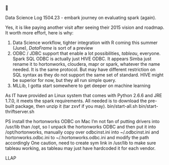 🖖

Data Science Log 1504.23 - embark journey on evaluating spark (again).

Yes, it is like paying another visit after seeing their 2015 vision and roadmap. It worth more effort, here is why:

1. Data Science workflow, tighter integration with R coming this summer (June), *DataFrame* is sort of a preview
2. ODBC / JDBC support that enable a lot possibilities, *tableau*, everyone. Spark SQL ODBC is actually just HIVE ODBC. It appears Simba just rename it to hortonworks, cloudera, mapr or spark, whatever the name needed. It is the same protocol. But may have different restriction on SQL syntax as they do not support the same set of standard. HIVE might be superior for now, but they all run simple query.
3. MLLib, I gotta start somewhere to get deeper on machine learning

As IT have provided an Linux system that comes with Python 2.6.6 and JRE 1.7.0, it meets the spark requirements. All needed is to download the pre-built package, then unzip it (tar zxvf if you may).
bin/start-all.sh
bin/start-thriftserver.sh

PS install the hortonworks ODBC on Mac
I’m not fan of putting drivers into /usr/lib than /opt, so I unpack the hortonworks ODBC and then put it into /opt/hortonworks, manually copy over odbcinst.ini into ~/.odbcinst.ini and hortonworks.odbc.ini to ~/.hortonworks.odbc.ini and modify the path accordingly
One caution, need to create sym link in /usr/lib to make sure tableau working, as tableau may just have hardcoded it for each vendor.


LLAP
